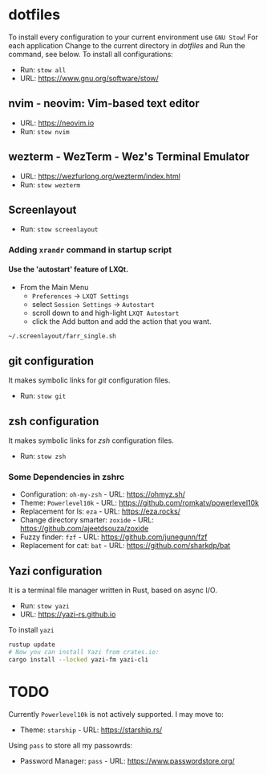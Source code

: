 # dotfiles

To install every configuration to your current environment use
`GNU Stow`! For each application Change to the current directory in
*dotfiles* and Run the command, see below. To install all
configurations:

* Run: `stow all`
* URL: https://www.gnu.org/software/stow/

## nvim - neovim: Vim-based text editor

* URL: https://neovim.io
* Run: `stow nvim`

## wezterm - WezTerm - Wez's Terminal Emulator

* URL: https://wezfurlong.org/wezterm/index.html
* Run: `stow wezterm`

## Screenlayout

* Run: `stow screenlayout`

### Adding `xrandr` command in startup script

#### Use the 'autostart' feature of LXQt.

* From the Main Menu
    + `Preferences` -> `LXQT Settings`
    + select `Session Settings` -> `Autostart`
    + scroll down to and high-light `LXQT Autostart`
    + click the Add button and add the action that you want.

```sh
~/.screenlayout/farr_single.sh
```

## git configuration

It makes symbolic links for *git* configuration files.

* Run: `stow git`

## zsh configuration

It makes symbolic links for *zsh* configuration files.

* Run: `stow zsh`

### Some Dependencies in zshrc

* Configuration: `oh-my-zsh` - URL: https://ohmyz.sh/
* Theme: `Powerlevel10k` - URL: https://github.com/romkatv/powerlevel10k
* Replacement for ls: `eza` - URL: https://eza.rocks/
* Change directory smarter: `zoxide` - URL: https://github.com/ajeetdsouza/zoxide
* Fuzzy finder: `fzf` - URL: https://github.com/junegunn/fzf
* Replacement for cat: `bat` - URL: https://github.com/sharkdp/bat

## Yazi configuration

It is a terminal file manager written in Rust, based on async I/O.

* Run: `stow yazi`
* URL: https://yazi-rs.github.io

To install `yazi`

```sh
rustup update
# Now you can install Yazi from crates.io:
cargo install --locked yazi-fm yazi-cli
```

# TODO

Currently `Powerlevel10k` is not actively supported. I may move to:

- Theme: `starship` - URL: https://starship.rs/

Using `pass` to store all my passowrds:

- Password Manager: `pass` - URL: https://www.passwordstore.org/
